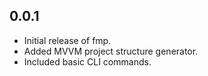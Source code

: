 ## 0.0.1
- Initial release of fmp.
- Added MVVM project structure generator.
- Included basic CLI commands.
